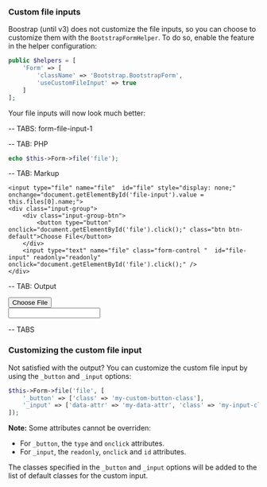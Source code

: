 ### Custom file inputs

Boostrap (until v3) does not customize the file inputs, so you can choose to customize them with the `BootstrapFormHelper`. To do
so, enable the feature in the helper configuration:

```php
public $helpers = [
    'Form' => [
        'className' => 'Bootstrap.BootstrapForm',
        'useCustomFileInput' => true
    ]
];
```

Your file inputs will now look much better:

-- TABS: form-file-input-1

-- TAB: PHP

```php
echo $this->Form->file('file');
```

-- TAB: Markup

```markup
<input type="file" name="file"  id="file" style="display: none;" onchange="document.getElementById('file-input').value = this.files[0].name;">
<div class="input-group">
    <div class="input-group-btn">
        <button type="button" onclick="document.getElementById('file').click();" class="btn btn-default">Choose File</button>
    </div>
    <input type="text" name="file" class="form-control "  id="file-input" readonly="readonly" onclick="document.getElementById('file').click();" />
</div>
```

-- TAB: Output

<input type="file" name="file"  id="file" style="display: none;" onchange="document.getElementById('file-input').value = this.files[0].name;">
<div class="input-group">
    <div class="input-group-btn">
        <button type="button" onclick="document.getElementById('file').click();" class="btn btn-default">Choose File</button>
    </div>
    <input type="text" name="file" class="form-control "  id="file-input" readonly="readonly" onclick="document.getElementById('file').click();" />
</div>

-- TABS

### Customizing the custom file input

Not satisfied with the output? You can customize the custom file input by using the `_button` and `_input` options:

```php
$this->Form->file('file', [
    '_button' => ['class' => 'my-custom-button-class'],
    '_input' => ['data-attr' => 'my-data-attr', 'class' => 'my-input-class']
]);
```

**Note:** Some attributes cannot be overriden:

- For `_button`, the `type` and `onclick` attributes.
- For `_input`, the `readonly`, `onclick` and `id` attributes.

The classes specified in the `_button` and `_input` options will be added to the list of default classes for the custom input.
